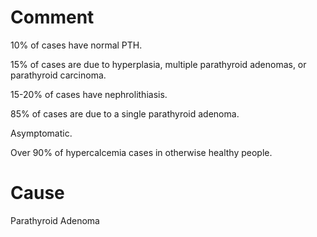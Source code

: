 # Comment

10% of cases have normal PTH.

15% of cases are due to hyperplasia, multiple parathyroid adenomas, or parathyroid carcinoma.

15-20% of cases have nephrolithiasis.

85% of cases are due to a single parathyroid adenoma.

Asymptomatic.

Over 90% of hypercalcemia cases in otherwise healthy people.

# Cause

Parathyroid Adenoma
